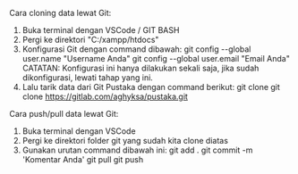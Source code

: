 Cara cloning data lewat Git:
1. Buka terminal dengan VSCode / GIT BASH
2. Pergi ke direktori "C:/xampp/htdocs"
3. Konfigurasi Git dengan command dibawah:
git config --global user.name "Username Anda"
git config --global user.email "Email Anda"
CATATAN: Konfigurasi ini hanya dilakukan sekali saja, jika sudah dikonfigurasi, lewati tahap yang ini.
4. Lalu tarik data dari Git Pustaka dengan command berikut:
git clone git clone https://gitlab.com/aghyksa/pustaka.git 

Cara push/pull data lewat Git:
1. Buka terminal dengan VSCode
2. Pergi ke direktori folder git yang sudah kita clone diatas
3. Gunakan urutan command dibawah ini:
git add .
git commit -m 'Komentar Anda'
git pull
git push